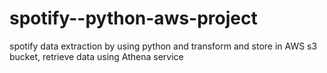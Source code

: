# spotify--python-aws-project
spotify data extraction by using python and transform and store in AWS s3 bucket, retrieve data using Athena service

